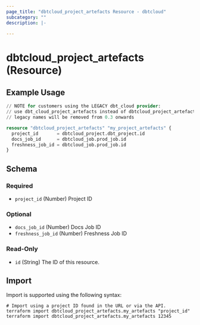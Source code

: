 ```yaml
---
page_title: "dbtcloud_project_artefacts Resource - dbtcloud"
subcategory: ""
description: |-
  
---
```


# dbtcloud_project_artefacts (Resource)




## Example Usage

```terraform
// NOTE for customers using the LEGACY dbt_cloud provider:
// use dbt_cloud_project_artefacts instead of dbtcloud_project_artefacts for the legacy resource names
// legacy names will be removed from 0.3 onwards

resource "dbtcloud_project_artefacts" "my_project_artefacts" {
  project_id       = dbtcloud_project.dbt_project.id
  docs_job_id      = dbtcloud_job.prod_job.id
  freshness_job_id = dbtcloud_job.prod_job.id
}
```

<!-- schema generated by tfplugindocs -->
## Schema

### Required

- `project_id` (Number) Project ID

### Optional

- `docs_job_id` (Number) Docs Job ID
- `freshness_job_id` (Number) Freshness Job ID

### Read-Only

- `id` (String) The ID of this resource.

## Import

Import is supported using the following syntax:

```shell
# Import using a project ID found in the URL or via the API.
terraform import dbtcloud_project_artefacts.my_artefacts "project_id"
terraform import dbtcloud_project_artefacts.my_artefacts 12345
```

